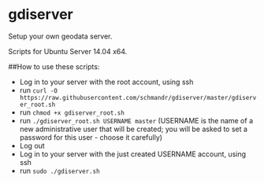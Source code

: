 # gdiserver
Setup your own geodata server.

Scripts for Ubuntu Server 14.04 x64.


##How to use these scripts:
* Log in to your server with the root account, using ssh
* run `curl -O https://raw.githubusercontent.com/schmandr/gdiserver/master/gdiserver_root.sh`
* run `chmod +x gdiserver_root.sh`
* run `./gdiserver_root.sh USERNAME master` (USERNAME is the name of a new administrative user that will be created; you will be asked to set a password for this user - choose it carefully)
* Log out
* Log in to your server with the just created USERNAME account, using ssh
* run `sudo ./gdiserver.sh`
